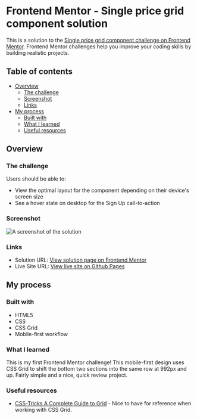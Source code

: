 # Frontend Mentor - Single price grid component solution

This is a solution to the [Single price grid component challenge on Frontend Mentor](https://www.frontendmentor.io/challenges/single-price-grid-component-5ce41129d0ff452fec5abbbc). Frontend Mentor challenges help you improve your coding skills by building realistic projects. 

## Table of contents

- [Overview](#overview)
  - [The challenge](#the-challenge)
  - [Screenshot](#screenshot)
  - [Links](#links)
- [My process](#my-process)
  - [Built with](#built-with)
  - [What I learned](#what-i-learned)
  - [Useful resources](#useful-resources)

## Overview

### The challenge

Users should be able to:

- View the optimal layout for the component depending on their device's screen size
- See a hover state on desktop for the Sign Up call-to-action

### Screenshot

![A screenshot of the solution](https://user-images.githubusercontent.com/83358042/118019159-abf4ac00-b326-11eb-9848-4a0801e5ee0e.png)

### Links

- Solution URL: [View solution page on Frontend Mentor](https://www.frontendmentor.io/solutions/first-challenge-single-price-grid-with-mobilefirst-css-grid-dTCTGqQTW)
- Live Site URL: [View live site on Github Pages](https://aharmon413.github.io/single-price-grid-component/)

## My process

### Built with

- HTML5
- CSS
- CSS Grid
- Mobile-first workflow

### What I learned

This is my first Frontend Mentor challenge! This mobile-first design uses CSS Grid to shift the bottom two sections into the same row at 992px and up. Fairly simple and a nice, quick review project.

### Useful resources

- [CSS-Tricks A Complete Guide to Grid](https://css-tricks.com/snippets/css/complete-guide-grid/) - Nice to have for reference when working with CSS Grid.
